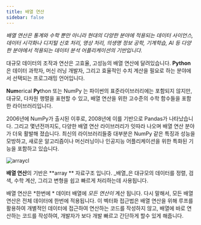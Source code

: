 ```yaml
---
title: 배열 연산
sidebar: false
---
```


_배열 연산은 통계와 수학 뿐만 아니라 현대의 다양한 분야에 적용되는 데이터 사이언스, 데이터 시각화나 디지털 신호 처리, 영상 처리, 의생명 정보 공학, 기계학습, AI 등 다양한 분야에서 적용되는 데이터 분석 어플리케이션의 기반입니다._

대규모 데이터의 조작과 연산은 고효율, 고성능의 배열 연산에 달려있습니다. **Python**은 데이터 과학자, 머신 러닝 개발자, 그리고 효율적인 수치 계산을 필요로 하는 분야에서 선택되는 프로그래밍 언어입니다.

**Num**erical **Py**thon 또는 NumPy 는 파이썬의 표준라이브러리에는 포함되지 않지만, 대규모, 다차원 행렬을 표현할 수 있고, 배열 연산을 위한 고수준의 수학 함수들을 포함한 라이브러리입니다.

2006년에 NumPy가 출시된 이후로, 2008년에 이를 기반으로 Pandas가 나타났습니다. 그리고 몇년전까지도, 다양한 배열 연산 라이브러리가 잇따라 나오며 배열 연산 분야가 더욱 활발해 졌습니다.
최신의 라이브러리들중 대부분은 NumPy 같은 특징과 성능을 모방하고, 새로운 알고리즘이나 머신러닝이나 인공지능 어플리케이션을 위한 특화된 기능을 포함하고 있습니다.

<img
src="/images/content_images/array_c_landscape.png"
alt="arraycl"
title="Array Computing Landscape" />

**배열 연산**의 기반은 \*\*array \*\* 자료구조 입니다. _배열_은 대규모의 데이터를 정렬, 검색, 수학 계산, 그리고 변형을 쉽고 빠르게 처리하는데 사용됩니다.

배열 연산은 \*한번에 \* 데이터 배열에 _모든 연산이_ 계산 됩니다. 다시 말해서, 모든 배열 연산은 전체 데이터에 한번에 적용됩니다. 이 벡터화 접근법은 배열 연산을 위해 루프를 활용하여 개별적인 데이터에 접근하여 연산하는 코드를 작성하지 않고, 배열에 바로 연산하는 코드를 작성하여, 개발자가 보다 개발 빠르고 간단하게 할수 있게 해줍니다.

